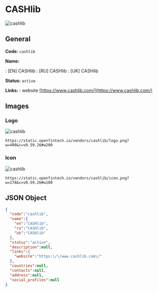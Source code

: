 
# CASHlib 
![cashlib](https://static.openfintech.io/vendors/cashlib/logo.png?w=400&c=v0.59.26#w200)  

## General 
 
**Code:** `cashlib` 
 
**Name:** 
 
:	[EN] CASHlib 
:	[RU] CASHlib 
:	[UK] CASHlib 
 
**Status:** `active` 
 
**Links:** 
: website [https://www.cashlib.com/](https://www.cashlib.com/) 
 

## Images 

### Logo 
 
![cashlib](https://static.openfintech.io/vendors/cashlib/logo.png?w=400&c=v0.59.26#w200)  

```
https://static.openfintech.io/vendors/cashlib/logo.png?w=400&c=v0.59.26#w200
```  

### Icon 
 
![cashlib](https://static.openfintech.io/vendors/cashlib/icon.png?w=278&c=v0.59.26#w100)  

```
https://static.openfintech.io/vendors/cashlib/icon.png?w=278&c=v0.59.26#w100
```  

## JSON Object 

```json
{
  "code":"cashlib",
  "name":{
    "en":"CASHlib",
    "ru":"CASHlib",
    "uk":"CASHlib"
  },
  "status":"active",
  "description":null,
  "links":{
    "website":"https:\/\/www.cashlib.com\/"
  },
  "countries":null,
  "contacts":null,
  "address":null,
  "social_profiles":null
}
```  
